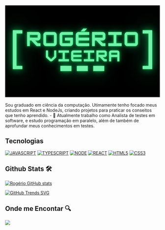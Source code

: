 
<p align="center">
<a href="./.github/banner.png">
  <img src="./.github/banner.png" width=700 height=300 alt="Rogério Vieira"/>
</a>
</p>
Sou graduado em ciência da computação. Utimamente tenho focado meus estudos em React e NodeJs, criando projetos para praticar os conseitos que tenho aprendido.
- 🔭 Atualmente trabalho como Analista de testes em software, e estudo programação em paralelo, além de também de aprofundar meus conhecimentos em testes.

## Tecnologias

[![JAVASCRIPT](https://img.shields.io/badge/JavaScript-F7DF1E?style=for-the-badge&logo=javascript&logoColor=white)](https://developer.mozilla.org/pt-BR/docs/Web/JavaScript)
[![TYPESCRIPT](https://img.shields.io/badge/TypeScript-007ACC?style=for-the-badge&logo=typescript&logoColor=white)](https://www.typescriptlang.org/)
[![NODE](https://img.shields.io/badge/Node.js-43853D?style=for-the-badge&logo=node.js&logoColor=white)](https://https://reactjs.org/)
[![REACT](https://img.shields.io/badge/React-61DAFB?style=for-the-badge&logo=react&logoColor=white)](https://https://reactjs.org/)
[![HTML5](https://img.shields.io/badge/HTML5-E34F26?style=for-the-badge&logo=html5&logoColor=white)](https://developer.mozilla.org/pt-BR/docs/Web/HTML)
[![CSS3](https://img.shields.io/badge/CSS3-1572B6?style=for-the-badge&logo=css3&logoColor=white)](https://developer.mozilla.org/pt-BR/docs/Web/CSS)


## Github Stats 🛠️

[![Rogério GitHub stats](https://github-readme-stats.vercel.app/api?username=Rogerio0Vieira&show_icons=true&theme=dark)]()

[![GitHub Trends SVG](https://api.githubtrends.io/user/svg/Rogerio0Vieira/langs?time_range=one_year&theme=dark)](https://githubtrends.io)

## Onde me Encontar 🔍

[<img src="https://img.shields.io/badge/linkedin-%230077B5.svg?&style=for-the-badge&logo=linkedin&logoColor=white" />](https://www.linkedin.com/in/rvb8/)
